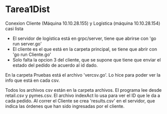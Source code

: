 # Tarea1Dist

Conexion Cliente (Máquina 10.10.28.155) y Logística (máquina 10.10.28.154) casi lista
  - El servidor de logística está en grpc/server, tiene que abrirse con 'go run server.go'
  - El cliente es el que está en la carpeta principal, se tiene que abrir con 'go run Cliente.go'
  - Solo falta la opcion 3 del cliente, que se supone que tiene que enviar el estado del pedido de acuerdo al id dado.
  
 En la carpeta Pruebas está el archivo 'vercsv.go'. Lo hice para poder ver la info que está en cada csv.
 
 Todos los archivos csv están en la carpeta archivos. El programa lee desde retail.csv y pymes.csv. El archivo indexAct lo usa para ver el ID que le da a cada pedido. Al correr el Cliente se crea 'results.csv' en el servidor, que indica las órdenes que han sido ingresadas por el cliente.
